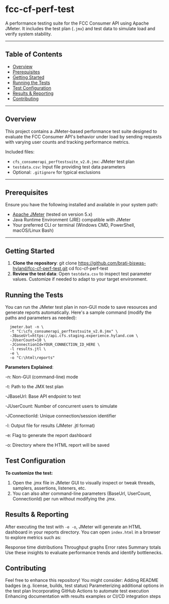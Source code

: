 # fcc-cf-perf-test

A performance testing suite for the FCC Consumer API using Apache JMeter. It includes the test plan (`.jmx`) and test data to simulate load and verify system stability.

---

##  Table of Contents

- [Overview](#overview)  
- [Prerequisites](#prerequisites)  
- [Getting Started](#getting-started)  
- [Running the Tests](#running-the-tests)  
- [Test Configuration](#test-configuration)  
- [Results & Reporting](#results--reporting)  
- [Contributing](#contributing) 


---

## Overview

This project contains a JMeter-based performance test suite designed to evaluate the FCC Consumer API's behavior under load by sending requests with varying user counts and tracking performance metrics.

Included files:
- `cfs_consumerapi_perftestsuite_v2.0.jmx`: JMeter test plan  
- `testdata.csv`: Input file providing test data parameters  
- Optional: `.gitignore` for typical exclusions

---

## Prerequisites

Ensure you have the following installed and available in your system path:

- [Apache JMeter](https://jmeter.apache.org/) (tested on version 5.x)  
- Java Runtime Environment (JRE) compatible with JMeter  
- Your preferred CLI or terminal (Windows CMD, PowerShell, macOS/Linux Bash)

---

## Getting Started

1. **Clone the repository**:
	   git clone https://github.com/brati-biswas-hyland/fcc-cf-perf-test.git
	   cd fcc-cf-perf-test
2. **Review the test data**:
	Open `testdata.csv` to inspect test parameter values. Customize if needed to adapt to your target environment.

## Running the Tests

You can run the JMeter test plan in non-GUI mode to save resources and generate reports automatically. Here's a sample command (modify the paths and parameters as needed):


	  jmeter.bat -n \
	  -t "C:\cfs_consumerapi_perftestsuite_v2.0.jmx" \
	  -JBaseUrl=https://api.cfs.staging.experience.hyland.com \
	  -JUserCount=10 \
	  -JConnectionId=YOUR_CONNECTION_ID_HERE \
	  -l results.jtl \
	  -e \
	  -o "C:\html\reports"


**Parameters Explained**:

-n: Non-GUI (command-line) mode

-t: Path to the JMX test plan

-JBaseUrl: Base API endpoint to test

-JUserCount: Number of concurrent users to simulate

-JConnectionId: Unique connection/session identifier

-l: Output file for results (JMeter .jtl format)

-e: Flag to generate the report dashboard

-o: Directory where the HTML report will be saved


## Test Configuration

**To customize the test:**
1. Open the .jmx file in JMeter GUI to visually inspect or tweak threads, samplers, assertions, listeners, etc.
2. You can also alter command-line parameters (BaseUrl, UserCount, ConnectionId) per run without modifying the .jmx.

## Results & Reporting


After executing the test with `-e -o`, JMeter will generate an HTML dashboard in your reports directory. You can open `index.html` in a browser to explore metrics such as:

Response time distributions
Throughput graphs
Error rates
Summary totals
Use these insights to evaluate performance trends and identify bottlenecks.

## Contributing

Feel free to enhance this repository! You might consider:
Adding README badges (e.g. license, builds, test status)
Parameterizing additional options in the test plan
Incorporating GitHub Actions to automate test execution
Enhancing documentation with results examples or CI/CD integration steps